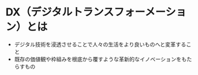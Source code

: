 # DX（デジタルトランスフォーメーション）とは
- デジタル技術を浸透させることで人々の生活をより良いものへと変革すること
- 既存の価値観や枠組みを根底から覆すような革新的なイノベーションをもたらすもの
